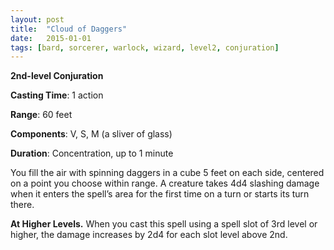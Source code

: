 ```yaml
---
layout: post
title:  "Cloud of Daggers"
date:   2015-01-01
tags: [bard, sorcerer, warlock, wizard, level2, conjuration]
---
```


**2nd-level Conjuration**

**Casting Time**: 1 action

**Range**: 60 feet

**Components**: V, S, M (a sliver of glass)

**Duration**: Concentration, up to 1 minute

You fill the air with spinning daggers in a cube 5 feet on each side, centered on a point you choose within range. A creature takes 4d4 slashing damage when it enters the spell’s area for the first time on a turn or starts its turn there. 

**At Higher Levels.** When you cast this spell using a spell slot of 3rd level or higher, the damage increases by 2d4 for each slot level above 2nd. 
